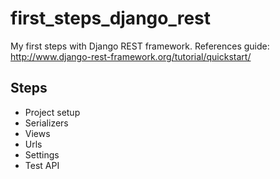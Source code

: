 # first_steps_django_rest
My first steps with Django REST framework.
References guide: http://www.django-rest-framework.org/tutorial/quickstart/

## Steps
- Project setup
- Serializers
- Views
- Urls
- Settings
- Test API
